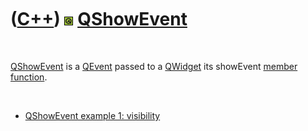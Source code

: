 
 

 

 

 

 

([C++](Cpp.md)) ![Qt](PicQt.png) [QShowEvent](CppQShowEvent.md)
=================================================================

 

[QShowEvent](CppQShowEvent.md) is a [QEvent](CppQEvent.md) passed to a
[QWidget](CppQWidget.md) its showEvent [member
function](CppMemberFunction.md).

 

-   [QShowEvent example 1: visibility](CppQShowEventExample1.md)

 

 

 

 

 

 

